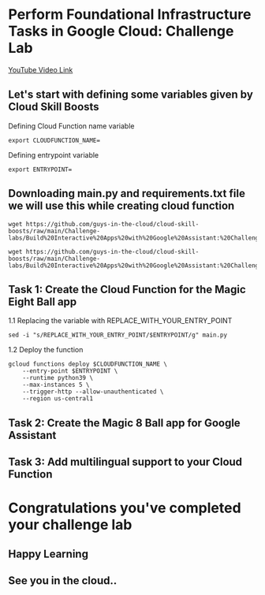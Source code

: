 # Perform Foundational Infrastructure Tasks in Google Cloud: Challenge Lab

[YouTube Video Link](https://youtu.be/ZdZ3SiarZrs)

## Let's start with defining some variables given by Cloud Skill Boosts

Defining Cloud Function name variable
```
export CLOUDFUNCTION_NAME=
```
Defining entrypoint variable
```
export ENTRYPOINT=
```

## Downloading main.py and requirements.txt file we will use this while creating cloud function 

```
wget https://github.com/guys-in-the-cloud/cloud-skill-boosts/raw/main/Challenge-labs/Build%20Interactive%20Apps%20with%20Google%20Assistant:%20Challenge%20Lab/main.py

wget https://github.com/guys-in-the-cloud/cloud-skill-boosts/raw/main/Challenge-labs/Build%20Interactive%20Apps%20with%20Google%20Assistant:%20Challenge%20Lab/requirements.txt

```

## Task 1: Create the Cloud Function for the Magic Eight Ball app

1.1 Replacing the variable with REPLACE_WITH_YOUR_ENTRY_POINT
```
sed -i "s/REPLACE_WITH_YOUR_ENTRY_POINT/$ENTRYPOINT/g" main.py
```

1.2 Deploy the function 
```
gcloud functions deploy $CLOUDFUNCTION_NAME \
    --entry-point $ENTRYPOINT \
    --runtime python39 \
    --max-instances 5 \
    --trigger-http --allow-unauthenticated \
    --region us-central1
```

## Task 2: Create the Magic 8 Ball app for Google Assistant



## Task 3: Add multilingual support to your Cloud Function



# Congratulations you've completed your challenge lab
## Happy Learning
## See you in the cloud..

